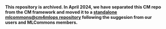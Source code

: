 **This repository is archived. In April 2024, we have separated this CM repo from the CM framework 
  and moved it to a [standalone mlcommons@cm4mlops repository]( https://github.com/mlcommons/cm4mlops/tree/dev/script )
  following the suggesion from our users and MLCommons members.**
